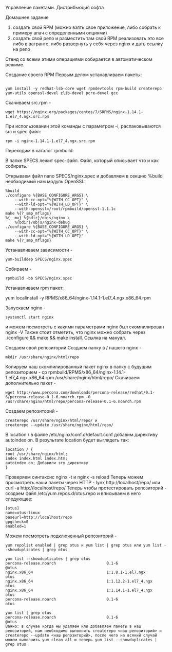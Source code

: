Управление пакетами. Дистрибьюция софта

Домашнее задание

1) создать свой RPM (можно взять свое приложение, либо собрать к примеру апач с определенными опциями)
2) создать свой репо и разместить там свой RPM
реализовать это все либо в вагранте, либо развернуть у себя через nginx и дать ссылку на репо 


Стенд со всеми этими операциями собирается в автоматическом режиме.

Создание своего RPM
Первым делом устанавливаем пакеты: 

```

yum install -y redhat-lsb-core wget rpmdevtools rpm-build createrepo yum-utils openssl-devel zlib-devel pcre-devel gcc

```

Скачиваем src.rpm - 

```
wget https://nginx.org/packages/centos/7/SRPMS/nginx-1.14.1-1.el7_4.ngx.src.rpm

```
При использовании этой команды с параметром -i, распаковываются src и spec файл: 

```
rpm -i nginx-1.14.1-1.el7_4.ngx.src.rpm

```
Переходим в каталог rpmbuild:

В папке SPECS лежит spec-файл. Файл, который описывает что и как собирать.

Открываем файл nano SPECS/nginx.spec и добавляем в секцию %build необходимый нам модуль OpenSSL:

```
%build
./configure %{BASE_CONFIGURE_ARGS} \
    --with-cc-opt="%{WITH_CC_OPT}" \
    --with-ld-opt="%{WITH_LD_OPT}" \
    --with-openssl=/root/rpmbuild/openssl-1.1.1c
make %{?_smp_mflags}
%{__mv} %{bdir}/objs/nginx \
    %{bdir}/objs/nginx-debug
./configure %{BASE_CONFIGURE_ARGS} \
    --with-cc-opt="%{WITH_CC_OPT}" \
    --with-ld-opt="%{WITH_LD_OPT}"
make %{?_smp_mflags}

```
Устанавливаем зависимости - 

```
yum-builddep SPECS/nginx.spec

```
Собираем - 

```
rpmbuild -bb SPECS/nginx.spec

```
Устанавливаем rpm пакет: 

yum localinstall -y RPMS/x86_64/nginx-1.14.1-1.el7_4.ngx.x86_64.rpm

Запускаем nginx - 

```
systemctl start nginx 

```
и можем посмотреть с какими параметрами nginx был скомпилирован nginx -V
Также стоит отметить, что nginx можно собрать через 
./configure && make && make install. Ссылка на мануал.

Создаем свой репозиторий
Создаем папку в / нашего nginx - 

```
mkdir /usr/share/nginx/html/repo

```
Копируем наш скомпилированный пакет nginx в папку с будущим репозиторием - cp rpmbuild/RPMS/x86_64/nginx-1.14.1-1.el7_4.ngx.x86_64.rpm /usr/share/nginx/html/repo/
Скачиваем дополнительно пакет - 

```
wget http://www.percona.com/downloads/percona-release/redhat/0.1-6/percona-release-0.1-6.noarch.rpm -O /usr/share/nginx/html/repo/percona-release-0.1-6.noarch.rpm

```
Создаем репозиторий -

```
createrepo /usr/share/nginx/html/repo/ и 
createrepo --update /usr/share/nginx/html/repo/

```
В location / в файле /etc/nginx/conf.d/default.conf добавим директиву autoindex on. В результате location будет выглядеть так:

```
location / {
root /usr/share/nginx/html;
index index.html index.htm;
autoindex on; Добавили эту директиву
}

```
Проверяем синтаксис nginx -t и nginx -s reload
Теперь можем просмотреть наши пакеты через HTTP - lynx http://localhost/repo/ или curl -a http://localhost/repo/
Теперь чтобы протестировать репозиторий - создаем файл /etc/yum.repos.d/otus.repo и вписываем в него следующее:

```
[otus]
name=otus-linux
baseurl=http://localhost/repo
gpgcheck=0
enabled=1
```

Можем посмотреть подключенный репозиторий - 

```
yum repolist enabled | grep otus и yum list | grep otus или yum list --showduplicates | grep otus

```

```
yum list --showduplicates | grep otus
percona-release.noarch                      0.1-6                      @otus
nginx.x86_64                                1:1.8.1-1.el7.ngx          otus
nginx.x86_64                                1:1.12.2-1.el7_4.ngx       otus
nginx.x86_64                                1:1.14.1-1.el7_4.ngx       otus
percona-release.noarch                      0.1-6                      otus

```

```
yum list | grep otus
percona-release.noarch                      0.1-6                      @otus
Важно: в случае когда мы удаляем или добавляем пакеты в наш репозиторий, нам необходимо выполнить createrepo <наш репозиторий> и createrepo --update <наш репозиторий>, после чего на всякий случай можем выполнить yum clean all и теперь yum list --showduplicates | grep otus
```
